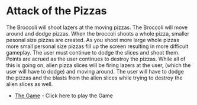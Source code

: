 # Attack of the Pizzas

The Broccoli will shoot lazers at the moving pizzas. The Broccoli will move around and dodge pizzas. When the broccoli shoots a whole pizza, smaller pesonal size pizzas are created. As you shoot more large whole pizzas more small personal size pizzas fill up the screen resulting in more difficult gameplay. The user must continue to dodge the slices and shoot them. Points are acrued as the user continues to destroy the pizzas. While all of this is going on, alien pizza slices will be firing lazers at the user, (which the user will have to dodge) and moving around. The user will have to dodge the pizzas and the blasts from the alien slices while trying to destroy the alien slices as well.

* [The Game](index.html) - Click here to play the Game